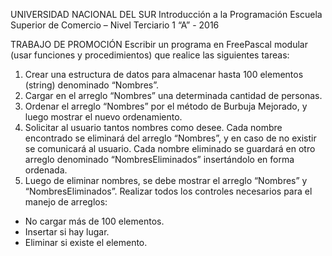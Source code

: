 UNIVERSIDAD NACIONAL DEL SUR Introducción a la Programación
Escuela Superior de Comercio – Nivel Terciario 1 “A” - 2016

TRABAJO DE PROMOCIÓN
Escribir un programa en FreePascal modular (usar funciones y procedimientos) que realice las siguientes tareas:

1) Crear una estructura de datos para almacenar hasta 100 elementos (string) denominado “Nombres”.
2) Cargar en el arreglo “Nombres” una determinada cantidad de personas.
3) Ordenar el arreglo “Nombres” por el método de Burbuja Mejorado, y luego mostrar el nuevo ordenamiento.
4) Solicitar al usuario tantos nombres como desee. Cada nombre encontrado se eliminará del arreglo “Nombres”, y en caso de no existir se comunicará al usuario. Cada nombre eliminado se guardará en otro arreglo denominado “NombresEliminados” insertándolo en forma ordenada.
5) Luego de eliminar nombres, se debe mostrar el arreglo “Nombres” y “NombresEliminados”.
Realizar todos los controles necesarios para el manejo de arreglos:
  - No cargar más de 100 elementos.
  - Insertar si hay lugar.
  - Eliminar si existe el elemento.
